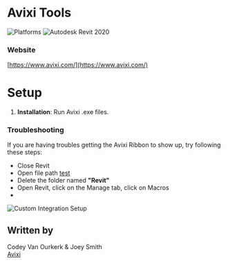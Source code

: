 # Avixi Tools

![Platforms](https://img.shields.io/badge/platform-Windows-lightgray.svg) ![Autodesk Revit 2020](https://img.shields.io/badge/Autodesk_Revit-2020-blue.svg)


### Website

[https://www.avixi.com/](https://www.avixi.com/)

# Setup

1. **Installation**: Run Avixi .exe files.

### Troubleshooting

If you are having troubles getting the Avixi Ribbon to show up, try following these steps:
- Close Revit
- Open file path [test](ProgramData\Autodesk\Revit\Macros\2020)
- Delete the folder named **"Revit"**
- Open Revit, click on the Manage tab, click on Macros
- 

![Custom Integration Setup](/DashboardSetup.png)


## Written by

Codey Van Ourkerk & Joey Smith <br />
<a href="http://avixi.com/">Avixi</a> <br />

